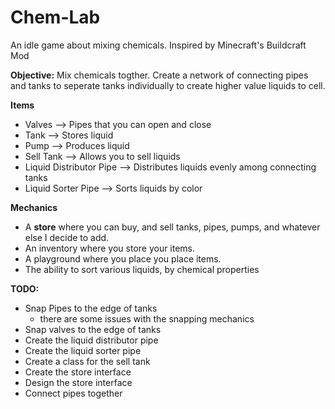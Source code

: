 # Chem-Lab


An idle game about mixing chemicals.
Inspired by Minecraft's Buildcraft Mod

<strong>Objective:</strong>
Mix chemicals togther. Create a network of connecting pipes and tanks to seperate tanks individually to create higher value liquids to cell.



<strong> Items </strong>
- Valves                  --> Pipes that you can open and close
- Tank                    --> Stores liquid
- Pump                    --> Produces liquid
- Sell Tank               --> Allows you to sell liquids
- Liquid Distributor Pipe --> Distributes liquids evenly among connecting tanks
- Liquid Sorter Pipe      --> Sorts liquids by color



<strong> Mechanics </strong>
- A <b>store</b> where you can buy, and sell tanks, pipes, pumps, and whatever else I decide to add.
- An inventory where you store your items.
- A playground where you place you place items.
- The ability to sort various liquids, by chemical properties


<strong> TODO:</strong>
- Snap Pipes to the edge of tanks 
  - there are some issues with the snapping mechanics
- Snap valves to the edge of tanks 
- Create the liquid distributor pipe
- Create the liquid sorter pipe
- Create a class for the sell tank
- Create the store interface
- Design the store interface
- Connect pipes together









  
